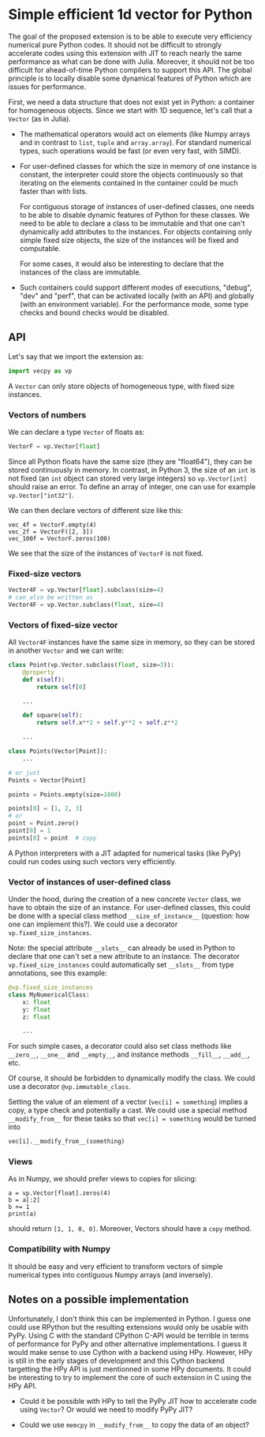 # Simple efficient 1d vector for Python

The goal of the proposed extension is to be able to execute very efficiency
numerical pure Python codes. It should not be difficult to strongly accelerate
codes using this extension with JIT to reach nearly the same performance as
what can be done with Julia. Moreover, it should not be too difficult for
ahead-of-time Python compilers to support this API. The global principle is to
locally disable some dynamical features of Python which are issues for
performance.

First, we need a data structure that does not exist yet in Python: a container
for homogeneous objects. Since we start with 1D sequence, let's call that a
`Vector` (as in Julia).

- The mathematical operators would act on elements (like Numpy arrays and in
contrast to `list`, `tuple` and `array.array`). For standard numerical types,
such operations would be fast (or even very fast, with SIMD).

- For user-defined classes for which the size in memory of one instance is
constant, the interpreter could store the objects continuously so that
iterating on the elements contained in the container could be much faster than
with lists.

  For contiguous storage of instances of user-defined classes, one needs to be
  able to disable dynamic features of Python for these classes. We need to be
  able to declare a class to be immutable and that one can't dynamically add
  attributes to the instances. For objects containing only simple fixed size
  objects, the size of the instances will be fixed and computable.

  For some cases, it would also be interesting to declare that the instances of
  the class are immutable.

- Such containers could support different modes of executions, "debug", "dev"
and "perf", that can be activated locally (with an API) and globally (with an
environment variable). For the performance mode, some type checks and bound
checks would be disabled.

## API

Let's say that we import the extension as:

```python
import vecpy as vp
```

A `Vector` can only store objects of homogeneous type, with fixed size
instances.

### Vectors of numbers

We can declare a type `Vector` of floats as:

```python
VectorF = vp.Vector[float]
```

Since all Python floats have the same size (they are "float64"), they can be
stored continuously in memory. In contrast, in Python 3, the size of an `int`
is not fixed (an `int` object can stored very large integers) so
`vp.Vector[int]` should raise an error. To define an array of integer, one can
use for example `vp.Vector["int32"]`.

We can then declare vectors of different size like this:

```
vec_4f = VectorF.empty(4)
vec_2f = VectorF([2, 3])
vec_100f = VectorF.zeros(100)
```

We see that the size of the instances of `VectorF` is not fixed.

### Fixed-size vectors

```python
Vector4F = vp.Vector[float].subclass(size=4)
# can also be written as
Vector4F = vp.Vector.subclass(float, size=4)
```

### Vectors of fixed-size vector

All `Vector4F` instances have the same size in memory, so they can be stored in
another `Vector` and we can write:

```python
class Point(vp.Vector.subclass(float, size=3)):
    @property
    def x(self):
        return self[0]

    ...

    def square(self):
        return self.x**2 + self.y**2 + self.z**2

    ...

class Points(Vector[Point]):
    ...

# or just
Points = Vector[Point]

points = Points.empty(size=1000)

points[0] = [1, 2, 3]
# or
point = Point.zero()
point[0] = 1
points[0] = point  # copy
```

A Python interpreters with a JIT adapted for numerical tasks (like PyPy) could
run codes using such vectors very efficiently.

### Vector of instances of user-defined class

Under the hood, during the creation of a new concrete `Vector` class, we have
to obtain the size of an instance. For user-defined classes, this could be done
with a special class method `__size_of_instance__` (question: how one can
implement this?). We could use a decorator `vp.fixed_size_instances`.

Note: the special attribute `__slots__` can already be used in Python to
declare that one can't set a new attribute to an instance. The decorator
`vp.fixed_size_instances` could automatically set `__slots__` from type
annotations, see this example:

```python
@vp.fixed_size_instances
class MyNumericalClass:
    x: float
    y: float
    z: float

    ...
```

For such simple cases, a decorator could also set class methods like
`__zero__`, `__one__` and `__empty__`, and instance methods `__fill__`,
`__add__`, etc.

Of course, it should be forbidden to dynamically modify the class. We could use
a decorator `@vp.immutable_class`.

Setting the value of an element of a vector (`vec[i] = something`) implies a
copy, a type check and potentially a cast. We could use a special method
`__modify_from__` for these tasks so that ``vec[i] = something`` would be turned into

```python
vec[i].__modify_from__(something)
```

### Views

As in Numpy, we should prefer views to copies for slicing:

```
a = vp.Vector[float].zeros(4)
b = a[:2]
b += 1
print(a)
```

should return `[1, 1, 0, 0]`. Moreover, Vectors should have a `copy` method.

### Compatibility with Numpy

It should be easy and very efficient to transform vectors of simple numerical
types into contiguous Numpy arrays (and inversely).

## Notes on a possible implementation

Unfortunately, I don't think this can be implemented in Python. I guess one
could use RPython but the resulting extensions would only be usable with PyPy.
Using C with the standard CPython C-API would be terrible in terms of
performance for PyPy and other alternative implementations. I guess it would
make sense to use Cython with a backend using HPy. However, HPy is still in the
early stages of development and this Cython backend targetting the HPy API is
just mentionned in some HPy documents. It could be interesting to try to
implement the core of such extension in C using the HPy API.

- Could it be possible with HPy to tell the PyPy JIT how to accelerate code
using `Vector`? Or would we need to modify PyPy JIT?

- Could we use `memcpy` in `__modify_from__` to copy the data of an object?
